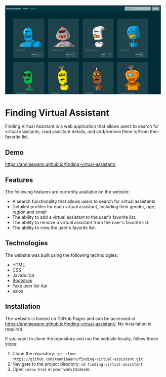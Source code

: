![Finding Virtual Assistant Homepage Screenshot](./virtual-assistant.png "Finding Virtual Assistant Screenshot")

# Finding Virtual Assistant

Finding Virtual Assistant is a web application that allows users to search for virtual assistants, read assistant details, and add/remove them to/from their favorite list.

## Demo

https://annniewann.github.io/finding-virtual-assistant/

## Features

The following features are currently available on the website:

- A search functionality that allows users to search for virtual assistants
- Detailed profiles for each virtual assistant, including their gender, age, region and email
- The ability to add a virtual assistant to the user's favorite list.
- The ability to remove a virtual assistant from the user's favorite list.
- The ability to view the user's favorite list.

## Technologies

The website was built using the following technologies:

- HTML
- CSS
- JavaScript
- [Bootstrap](https://getbootstrap.com/)
- Fake user list Api
- axios

## Installation

The website is hosted on GitHub Pages and can be accessed at https://annniewann.github.io/finding-virtual-assistant/. No installation is required.

If you want to clone the repository and run the website locally, follow these steps:

1. Clone the repository: `git clone https://github.com/AnnnieWann/finding-virtual-assistant.git`
2. Navigate to the project directory: `cd finding-virtual-assistant`
3. Open `index.html` in your web browser.
